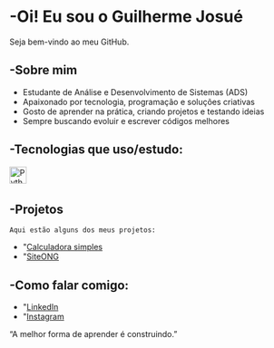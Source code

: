 # -Oi! Eu sou o Guilherme Josué

Seja bem-vindo ao meu GitHub.

## -Sobre mim
- Estudante de Análise e Desenvolvimento de Sistemas (ADS)
- Apaixonado por tecnologia, programação e soluções criativas  
- Gosto de aprender na prática, criando projetos e testando ideias  
- Sempre buscando evoluir e escrever códigos melhores

## -Tecnologias que uso/estudo:

<img 
    align="left" 
    alt="Python" 
    title="Python"
    width="30px" 
    style="padding-right: 10px;" 
    src="https://cdn.jsdelivr.net/gh/devicons/devicon@latest/icons/python/python-original.svg"
  />
<br/>
<br/>

## -Projetos
    Aqui estão alguns dos meus projetos:
- "[Calculadora simples](https://github.com/guilhermejosue301-maker/guilhermejosue301-maker/tree/main/Projeto)
- "[SiteONG](https://github.com/guilhermejosue301-maker/guilhermeprojetos/tree/main/Ong)

   
## -Como falar comigo:
- "[LinkedIn](https://www.linkedin.com/in/guilherme-josu%C3%A9-62405934b/)
- "[Instagram](https://www.instagram.com/guilherme.josue/)

 
 “A melhor forma de aprender é construindo.” 
